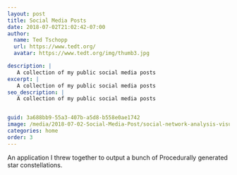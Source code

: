 ```yaml
---
layout: post
title: Social Media Posts
date: 2018-07-02T21:02:42-07:00
author:
  name: Ted Tschopp
  url: https://www.tedt.org/
  avatar: https://www.tedt.org/img/thumb3.jpg

description: |
   A collection of my public social media posts 
excerpt: |
   A collection of my public social media posts 
seo_description: |
   A collection of my public social media posts 


guid: 3a688bb9-55a3-407b-a5d8-b558e0ae1742
image: /media/2018-07-02-Social-Media-Post/social-network-analysis-visualization.png
categories: home
order: 3
---
```


An application I threw together to output a bunch of Procedurally generated star constellations. 
